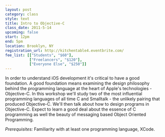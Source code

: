 ```yaml
---
layout: post
category: class
style: text
title: Intro to Objective-C
class_date: 2011-5-14
upcoming: false
start: 12pm
end: 5pm
location: Brooklyn, NY
registration_url: http://kitchentable4.eventbrite.com/
fee_list: [["Students", "$60"],
           ["Freelancers", "$120"],
           ["Everyone Else", "$250"]]
---
```


In order to understand iOS development it's critical to have a good foundation. A good foundation means examining the design philosophy behind the programming language at the heart of Apple's technologies - Objective-C. In this workshop we'll study two of the most influential programming languages of all time C and Smalltalk - the unlikely pairing that produced Objective-C. We'll then talk about how to design programs in Objective-C. Expect to learn a good deal about the essence of C programming as well the beauty of messaging based Object Oriented Programming.

*Prerequisites:* Familiarity with at least one programming language, XCode.
